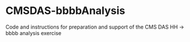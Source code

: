 # CMSDAS-bbbbAnalysis
Code and instructions for preparation and support of the CMS DAS HH -> bbbb analysis exercise
